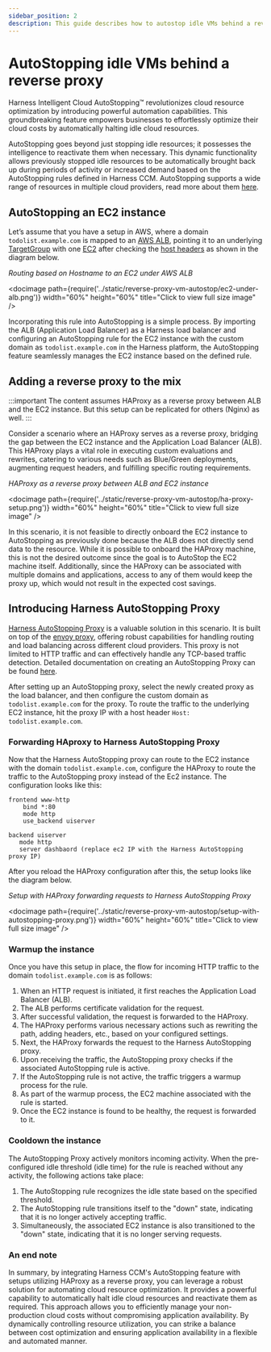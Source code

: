 ```yaml
---
sidebar_position: 2
description: This guide describes how to autostop idle VMs behind a reverse proxy.
---
```


# AutoStopping idle VMs behind a reverse proxy

Harness Intelligent Cloud AutoStopping™ revolutionizes cloud resource optimization by introducing powerful automation capabilities. This groundbreaking feature empowers businesses to effortlessly optimize their cloud costs by automatically halting idle cloud resources.

AutoStopping goes beyond just stopping idle resources; it possesses the intelligence to reactivate them when necessary. This dynamic functionality allows previously stopped idle resources to be automatically brought back up during periods of activity or increased demand based on the AutoStopping rules defined in Harness CCM. AutoStopping supports a wide range of resources in multiple cloud providers, read more about them [here](https://developer.harness.io/docs/category/autostopping-rules).

## AutoStopping an EC2 instance

Let’s assume that you have a setup in AWS, where a domain `todolist.example.com` is mapped to an [AWS ALB](https://docs.aws.amazon.com/elasticloadbalancing/latest/application/introduction.html), pointing it to an underlying [TargetGroup](https://docs.aws.amazon.com/elasticloadbalancing/latest/application/load-balancer-target-groups.html) with one [EC2](https://aws.amazon.com/ec2/) after checking the [host headers](https://aws.amazon.com/blogs/aws/new-host-based-routing-support-for-aws-application-load-balancers/) as shown in the diagram below.

_Routing based on Hostname to an EC2 under AWS ALB_

<docimage path={require('../static/reverse-proxy-vm-autostop/ec2-under-alb.png')} width="60%" height="60%" title="Click to view full size image" />

Incorporating this rule into AutoStopping is a simple process. By importing the ALB (Application Load Balancer) as a Harness load balancer and configuring an AutoStopping rule for the EC2 instance with the custom domain as `todolist.example.com` in the Harness platform, the AutoStopping feature seamlessly manages the EC2 instance based on the defined rule.

## Adding a reverse proxy to the mix

:::important 
The content assumes HAProxy as a reverse proxy between ALB and the EC2 instance. But this setup can be replicated for others (Nginx) as well.
:::

Consider a scenario where an HAProxy serves as a reverse proxy, bridging the gap between the EC2 instance and the Application Load Balancer (ALB). This HAProxy plays a vital role in executing custom evaluations and rewrites, catering to various needs such as Blue/Green deployments, augmenting request headers, and fulfilling specific routing requirements.

_HAProxy as a reverse proxy between ALB and EC2 instance_

<docimage path={require('../static/reverse-proxy-vm-autostop/ha-proxy-setup.png')} width="60%" height="60%" title="Click to view full size image" />

In this scenario, it is not feasible to directly onboard the EC2 instance to AutoStopping as previously done because the ALB does not directly send data to the resource. While it is possible to onboard the HAProxy machine, this is not the desired outcome since the goal is to AutoStop the EC2 machine itself. Additionally, since the HAProxy can be associated with multiple domains and applications, access to any of them would keep the proxy up, which would not result in the expected cost savings.

## Introducing Harness AutoStopping Proxy

[Harness AutoStopping Proxy](https://developer.harness.io/docs/cloud-cost-management/use-ccm-cost-optimization/optimize-cloud-costs-with-intelligent-cloud-auto-stopping-rules/load-balancer/create-autoproxy-aws-lb/) is a valuable solution in this scenario. It is built on top of the [envoy proxy](https://www.envoyproxy.io/), offering robust capabilities for handling routing and load balancing across different cloud providers. This proxy is not limited to HTTP traffic and can effectively handle any TCP-based traffic detection. Detailed documentation on creating an AutoStopping Proxy can be found [here](https://developer.harness.io/docs/cloud-cost-management/use-ccm-cost-optimization/optimize-cloud-costs-with-intelligent-cloud-auto-stopping-rules/load-balancer/create-autoproxy-aws-lb/).

After setting up an AutoStopping proxy, select the newly created proxy as the load balancer, and then configure the custom domain as `todolist.example.com` for the proxy. To route the traffic to the underlying EC2 instance, hit the proxy IP with a host header `Host: todolist.example.com`.

### Forwarding HAproxy to Harness AutoStopping Proxy
Now that the Harness AutoStopping proxy can route to the EC2 instance with the domain `todolist.example.com`, configure the HAProxy to route the traffic to the AutoStopping proxy instead of the Ec2 instance. The configuration looks like this:

```
frontend www-http
    bind *:80
    mode http
    use_backend uiserver

backend uiserver
   mode http
   server dashbaord (replace ec2 IP with the Harness AutoStopping proxy IP)
```
After you reload the HAProxy configuration after this, the setup looks like the diagram below.

_Setup with HAProxy forwarding requests to Harness AutoStopping Proxy_

<docimage path={require('../static/reverse-proxy-vm-autostop/setup-with-autostopping-proxy.png')} width="60%" height="60%" title="Click to view full size image" />

### Warmup the instance
Once you have this setup in place, the flow for incoming HTTP traffic to the domain `todolist.example.com` is as follows:

1. When an HTTP request is initiated, it first reaches the Application Load Balancer (ALB).
2. The ALB performs certificate validation for the request.
3. After successful validation, the request is forwarded to the HAProxy.
4. The HAProxy performs various necessary actions such as rewriting the path, adding headers, etc., based on your configured settings.
5. Next, the HAProxy forwards the request to the Harness AutoStopping proxy.
6. Upon receiving the traffic, the AutoStopping proxy checks if the associated AutoStopping rule is active.
7. If the AutoStopping rule is not active, the traffic triggers a warmup process for the rule.
8. As part of the warmup process, the EC2 machine associated with the rule is started.
9. Once the EC2 instance is found to be healthy, the request is forwarded to it.


### Cooldown the instance
The AutoStopping Proxy actively monitors incoming activity. When the pre-configured idle threshold (idle time) for the rule is reached without any activity, the following actions take place:

1. The AutoStopping rule recognizes the idle state based on the specified threshold.
2. The AutoStopping rule transitions itself to the "down" state, indicating that it is no longer actively accepting traffic.
3. Simultaneously, the associated EC2 instance is also transitioned to the "down" state, indicating that it is no longer serving requests.

### An end note

In summary, by integrating Harness CCM's AutoStopping feature with setups utilizing HAProxy as a reverse proxy, you can leverage a robust solution for automating cloud resource optimization. It provides a powerful capability to automatically halt idle cloud resources and reactivate them as required. This approach allows you to efficiently manage your non-production cloud costs without compromising application availability. By dynamically controlling resource utilization, you can strike a balance between cost optimization and ensuring application availability in a flexible and automated manner.